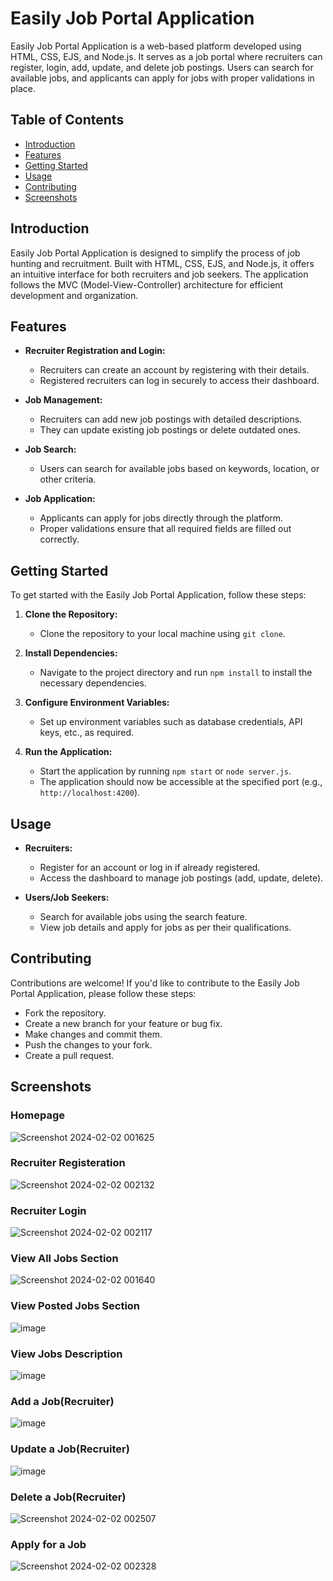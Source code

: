 # Easily Job Portal Application

Easily Job Portal Application is a web-based platform developed using HTML, CSS, EJS, and Node.js. It serves as a job portal where recruiters can register, login, add, update, and delete job postings. Users can search for available jobs, and applicants can apply for jobs with proper validations in place.

## Table of Contents

- [Introduction](#introduction)
- [Features](#features)
- [Getting Started](#getting-started)
- [Usage](#usage)
- [Contributing](#contributing)
- [Screenshots](#screenshots)

## Introduction

Easily Job Portal Application is designed to simplify the process of job hunting and recruitment. Built with HTML, CSS, EJS, and Node.js, it offers an intuitive interface for both recruiters and job seekers. The application follows the MVC (Model-View-Controller) architecture for efficient development and organization.

## Features

- **Recruiter Registration and Login:**
  - Recruiters can create an account by registering with their details.
  - Registered recruiters can log in securely to access their dashboard.

- **Job Management:**
  - Recruiters can add new job postings with detailed descriptions.
  - They can update existing job postings or delete outdated ones.

- **Job Search:**
  - Users can search for available jobs based on keywords, location, or other criteria.

- **Job Application:**
  - Applicants can apply for jobs directly through the platform.
  - Proper validations ensure that all required fields are filled out correctly.

## Getting Started

To get started with the Easily Job Portal Application, follow these steps:

1. **Clone the Repository:**
   - Clone the repository to your local machine using `git clone`.

2. **Install Dependencies:**
   - Navigate to the project directory and run `npm install` to install the necessary dependencies.

3. **Configure Environment Variables:**
   - Set up environment variables such as database credentials, API keys, etc., as required.

4. **Run the Application:**
   - Start the application by running `npm start` or `node server.js`.
   - The application should now be accessible at the specified port (e.g., `http://localhost:4200`).

## Usage

- **Recruiters:**
  - Register for an account or log in if already registered.
  - Access the dashboard to manage job postings (add, update, delete).
  
- **Users/Job Seekers:**
  - Search for available jobs using the search feature.
  - View job details and apply for jobs as per their qualifications.

## Contributing

Contributions are welcome! If you'd like to contribute to the Easily Job Portal Application, please follow these steps:

- Fork the repository.
- Create a new branch for your feature or bug fix.
- Make changes and commit them.
- Push the changes to your fork.
- Create a pull request.

## Screenshots

### Homepage
![Screenshot 2024-02-02 001625](https://github.com/Shinia-Gupta/Job-Portal-Application/assets/113818197/f728357b-02ab-427a-804d-fdd2f1c93205)

### Recruiter Registeration
![Screenshot 2024-02-02 002132](https://github.com/Shinia-Gupta/Job-Portal-Application/assets/113818197/76075d9c-dce0-4f1a-a8e9-c273ebf19e31)

### Recruiter Login
![Screenshot 2024-02-02 002117](https://github.com/Shinia-Gupta/Job-Portal-Application/assets/113818197/f2a9ee5d-39f4-49a6-b912-092a35fb2d78)

### View All Jobs Section
![Screenshot 2024-02-02 001640](https://github.com/Shinia-Gupta/Job-Portal-Application/assets/113818197/f9d9edbe-5cf0-4105-9d23-d783f0edacea)

### View Posted Jobs Section
![image](https://github.com/Shinia-Gupta/Job-Portal-Application/assets/113818197/0c34704a-a977-416a-8c0a-3df75e4492ad)

### View Jobs Description
![image](https://github.com/Shinia-Gupta/Job-Portal-Application/assets/113818197/77cd3097-5bc8-491e-a040-33eecbd6a147)

### Add a Job(Recruiter)
![image](https://github.com/Shinia-Gupta/Job-Portal-Application/assets/113818197/45112984-c975-449d-8b6c-93e97a3a6bfc)

### Update a Job(Recruiter)
![image](https://github.com/Shinia-Gupta/Job-Portal-Application/assets/113818197/d0b7bea6-bdbc-4a06-a1be-cf7f2b4c936e)

### Delete a Job(Recruiter)
![Screenshot 2024-02-02 002507](https://github.com/Shinia-Gupta/Job-Portal-Application/assets/113818197/84a0835a-134f-4091-902c-69ead30abca5)

### Apply for a Job
![Screenshot 2024-02-02 002328](https://github.com/Shinia-Gupta/Job-Portal-Application/assets/113818197/537c453b-9435-465a-a108-a540f80065d9)

